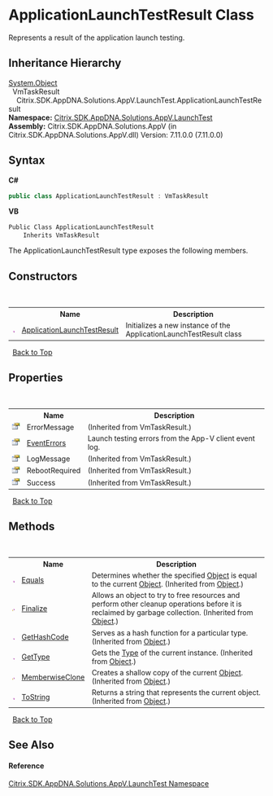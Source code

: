 # ApplicationLaunchTestResult Class
 

Represents a result of the application launch testing.


## Inheritance Hierarchy
<a href="http://msdn2.microsoft.com/en-us/library/e5kfa45b" target="_blank">System.Object</a><br />&nbsp;&nbsp;VmTaskResult<br />&nbsp;&nbsp;&nbsp;&nbsp;Citrix.SDK.AppDNA.Solutions.AppV.LaunchTest.ApplicationLaunchTestResult<br />
**Namespace:**&nbsp;<a href="1de40075-1010-0808-3567-acd27ac2a697">Citrix.SDK.AppDNA.Solutions.AppV.LaunchTest</a><br />**Assembly:**&nbsp;Citrix.SDK.AppDNA.Solutions.AppV (in Citrix.SDK.AppDNA.Solutions.AppV.dll) Version: 7.11.0.0 (7.11.0.0)

## Syntax

**C#**
```csharp
public class ApplicationLaunchTestResult : VmTaskResult
```

**VB**
```vbnet
Public Class ApplicationLaunchTestResult
	Inherits VmTaskResult
```

The ApplicationLaunchTestResult type exposes the following members.


## Constructors
&nbsp;<table><tr><th></th><th>Name</th><th>Description</th></tr><tr><td>![Public method](media/pubmethod.gif "Public method")</td><td><a href="8c75d637-d5fe-b5ed-5c57-3b1201677f17">ApplicationLaunchTestResult</a></td><td>
Initializes a new instance of the ApplicationLaunchTestResult class</td></tr></table>&nbsp;
<a href="#applicationlaunchtestresult-class">Back to Top</a>

## Properties
&nbsp;<table><tr><th></th><th>Name</th><th>Description</th></tr><tr><td>![Public property](media/pubproperty.gif "Public property")</td><td>ErrorMessage</td><td> (Inherited from VmTaskResult.)</td></tr><tr><td>![Public property](media/pubproperty.gif "Public property")</td><td><a href="09e7abab-121e-23b4-6f1c-cb6b7616b754">EventErrors</a></td><td>
Launch testing errors from the App-V client event log.</td></tr><tr><td>![Public property](media/pubproperty.gif "Public property")</td><td>LogMessage</td><td> (Inherited from VmTaskResult.)</td></tr><tr><td>![Public property](media/pubproperty.gif "Public property")</td><td>RebootRequired</td><td> (Inherited from VmTaskResult.)</td></tr><tr><td>![Public property](media/pubproperty.gif "Public property")</td><td>Success</td><td> (Inherited from VmTaskResult.)</td></tr></table>&nbsp;
<a href="#applicationlaunchtestresult-class">Back to Top</a>

## Methods
&nbsp;<table><tr><th></th><th>Name</th><th>Description</th></tr><tr><td>![Public method](media/pubmethod.gif "Public method")</td><td><a href="http://msdn2.microsoft.com/en-us/library/bsc2ak47" target="_blank">Equals</a></td><td>
Determines whether the specified <a href="http://msdn2.microsoft.com/en-us/library/e5kfa45b" target="_blank">Object</a> is equal to the current <a href="http://msdn2.microsoft.com/en-us/library/e5kfa45b" target="_blank">Object</a>.
 (Inherited from <a href="http://msdn2.microsoft.com/en-us/library/e5kfa45b" target="_blank">Object</a>.)</td></tr><tr><td>![Protected method](media/protmethod.gif "Protected method")</td><td><a href="http://msdn2.microsoft.com/en-us/library/4k87zsw7" target="_blank">Finalize</a></td><td>
Allows an object to try to free resources and perform other cleanup operations before it is reclaimed by garbage collection.
 (Inherited from <a href="http://msdn2.microsoft.com/en-us/library/e5kfa45b" target="_blank">Object</a>.)</td></tr><tr><td>![Public method](media/pubmethod.gif "Public method")</td><td><a href="http://msdn2.microsoft.com/en-us/library/zdee4b3y" target="_blank">GetHashCode</a></td><td>
Serves as a hash function for a particular type.
 (Inherited from <a href="http://msdn2.microsoft.com/en-us/library/e5kfa45b" target="_blank">Object</a>.)</td></tr><tr><td>![Public method](media/pubmethod.gif "Public method")</td><td><a href="http://msdn2.microsoft.com/en-us/library/dfwy45w9" target="_blank">GetType</a></td><td>
Gets the <a href="http://msdn2.microsoft.com/en-us/library/42892f65" target="_blank">Type</a> of the current instance.
 (Inherited from <a href="http://msdn2.microsoft.com/en-us/library/e5kfa45b" target="_blank">Object</a>.)</td></tr><tr><td>![Protected method](media/protmethod.gif "Protected method")</td><td><a href="http://msdn2.microsoft.com/en-us/library/57ctke0a" target="_blank">MemberwiseClone</a></td><td>
Creates a shallow copy of the current <a href="http://msdn2.microsoft.com/en-us/library/e5kfa45b" target="_blank">Object</a>.
 (Inherited from <a href="http://msdn2.microsoft.com/en-us/library/e5kfa45b" target="_blank">Object</a>.)</td></tr><tr><td>![Public method](media/pubmethod.gif "Public method")</td><td><a href="http://msdn2.microsoft.com/en-us/library/7bxwbwt2" target="_blank">ToString</a></td><td>
Returns a string that represents the current object.
 (Inherited from <a href="http://msdn2.microsoft.com/en-us/library/e5kfa45b" target="_blank">Object</a>.)</td></tr></table>&nbsp;
<a href="#applicationlaunchtestresult-class">Back to Top</a>

## See Also


#### Reference
<a href="1de40075-1010-0808-3567-acd27ac2a697">Citrix.SDK.AppDNA.Solutions.AppV.LaunchTest Namespace</a><br />